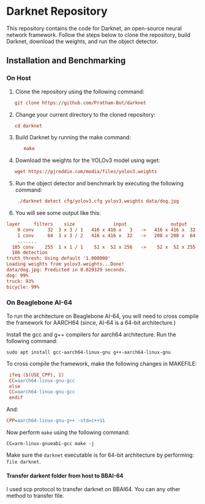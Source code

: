 # Darknet Repository

This repository contains the code for Darknet, an open-source neural network framework. Follow the steps below to clone the repository, build Darknet, download the weights, and run the object detector.

## Installation and Benchmarking 

### On Host 

 1. Clone the repository using the following command:

```ini
   git clone https://github.com/Pratham-Bot/darknet

```
2. Change your current directory to the cloned repository:

```ini
   cd darknet

```

3. Build Darknet by running the make command:
    ```ini
       make
    ```

4.  Download the weights for the YOLOv3 model using wget:

```ini
   wget https://pjreddie.com/media/files/yolov3.weights
```

5. Run the object detector and benchmark by executing the following command:

 ```ini
     ./darknet detect cfg/yolov3.cfg yolov3.weights data/dog.jpg
  ``` 

6. You will see some output like this:

```ini
layer     filters    size              input                output
    0 conv     32  3 x 3 / 1   416 x 416 x   3   ->   416 x 416 x  32  0.299 BFLOPs
    1 conv     64  3 x 3 / 2   416 x 416 x  32   ->   208 x 208 x  64  1.595 BFLOPs
    .......
  105 conv    255  1 x 1 / 1    52 x  52 x 256   ->    52 x  52 x 255  0.353 BFLOPs
  106 detection
truth_thresh: Using default '1.000000'
Loading weights from yolov3.weights...Done!
data/dog.jpg: Predicted in 0.029329 seconds.
dog: 99%
truck: 93%
bicycle: 99%
```

### On Beaglebone AI-64 

To run the architecture on Beaglebone AI-64, you will need to cross compile the framework for AARCH64 (since, AI-64 is a 64-bit architecture.)

Install the gcc and g++ compilers for aarch64 architecture. Run the following command:
```
sudo apt install gcc-aarch64-linux-gnu g++-aarch64-linux-gnu
```

To cross compile the framework, make the following changes in MAKEFILE:

 ```ini
  ifeq ($(USE_CPP), 1)
  CC=aarch64-linux-gnu-gcc
  else
  CC=aarch64-linux-gnu-gcc
  endif    

 ``` 

And:

```ini
CPP=aarch64-linux-gnu-g++ -std=c++11
```
Now perform ```make``` using the following command:

```
CC=arm-linux-gnueabi-gcc make -j
```
Make sure the ``darknet`` executable is for 64-bit architecture by performing:
```file darknet```.

#### Transfer darkent folder from host to BBAI-64

I used scp protocol to transfer darknet on BBAI64. You can any other method to transfer file.  